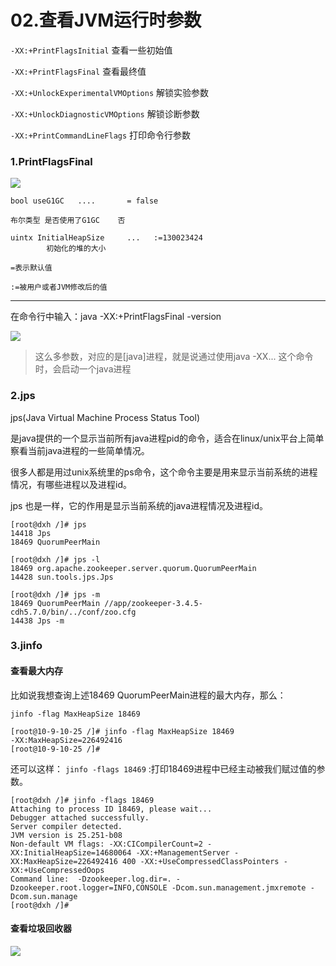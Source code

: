 # 02.查看JVM运行时参数
`-XX:+PrintFlagsInitial` 查看一些初始值

`-XX:+PrintFlagsFinal` 查看最终值

`-XX:+UnlockExperimentalVMOptions` 解锁实验参数

`-XX:+UnlockDiagnosticVMOptions` 解锁诊断参数

`-XX:+PrintCommandLineFlags` 打印命令行参数

### 1.PrintFlagsFinal
![](http://github-file.oss-cn-qingdao.aliyuncs.com/pasteimageintomarkdown/2020-05-31/17388997746900.png)

```
bool useG1GC   ....       = false

布尔类型 是否使用了G1GC    否
```

```
uintx InitialHeapSize     ...   :=130023424
        初始化的堆的大小
```
`=表示默认值`

`:=被用户或者JVM修改后的值`

---

在命令行中输入：java -XX:+PrintFlagsFinal -version

![](http://github-file.oss-cn-qingdao.aliyuncs.com/pasteimageintomarkdown/2020-05-31/17702434866400.png)

> 这么多参数，对应的是[java]进程，就是说通过使用java -XX... 这个命令时，会启动一个java进程

### 2.jps
jps(Java Virtual Machine Process Status Tool)

是java提供的一个显示当前所有java进程pid的命令，适合在linux/unix平台上简单察看当前java进程的一些简单情况。

很多人都是用过unix系统里的ps命令，这个命令主要是用来显示当前系统的进程情况，有哪些进程以及进程id。

jps 也是一样，它的作用是显示当前系统的java进程情况及进程id。
```
[root@dxh /]# jps
14418 Jps
18469 QuorumPeerMain

[root@dxh /]# jps -l
18469 org.apache.zookeeper.server.quorum.QuorumPeerMain
14428 sun.tools.jps.Jps

[root@dxh /]# jps -m
18469 QuorumPeerMain //app/zookeeper-3.4.5-cdh5.7.0/bin/../conf/zoo.cfg
14438 Jps -m

```

### 3.jinfo
#### 查看最大内存
比如说我想查询上述18469 QuorumPeerMain进程的最大内存，那么：

`jinfo -flag MaxHeapSize 18469`

```
[root@10-9-10-25 /]# jinfo -flag MaxHeapSize 18469
-XX:MaxHeapSize=226492416
[root@10-9-10-25 /]# 
```

还可以这样：
`jinfo -flags 18469` :打印18469进程中已经主动被我们赋过值的参数。

```
[root@dxh /]# jinfo -flags 18469
Attaching to process ID 18469, please wait...
Debugger attached successfully.
Server compiler detected.
JVM version is 25.251-b08
Non-default VM flags: -XX:CICompilerCount=2 -XX:InitialHeapSize=14680064 -XX:+ManagementServer -XX:MaxHeapSize=226492416 400 -XX:+UseCompressedClassPointers -XX:+UseCompressedOops 
Command line:  -Dzookeeper.log.dir=. -Dzookeeper.root.logger=INFO,CONSOLE -Dcom.sun.management.jmxremote -Dcom.sun.manage
[root@dxh /]# 

```

#### 查看垃圾回收器
![](http://github-file.oss-cn-qingdao.aliyuncs.com/pasteimageintomarkdown/2020-05-31/19020621146600.png)
